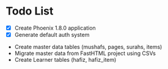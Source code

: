 # Todo List

- [x] Create Phoenix 1.8.0 application
- [x] Generate default auth system
- Create master data tables (mushafs, pages, surahs, items)
- Migrate master data from FastHTML project using CSVs
- Create Learner tables (hafiz, hafiz_item)
